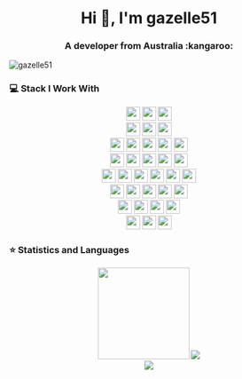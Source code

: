 <h1 align="center">Hi 👋, I'm gazelle51</h1>
<h3 align="center">A developer from Australia :kangaroo: </h3>
<p align="left"> <img src="https://komarev.com/ghpvc/?username=gazelle51&color=FD6F96" alt="gazelle51" /> </p>

<!-- - 🔭 I’m currently working on a [PS5 bot](https://github.com/gazelle51/ps5-bot) -->

<!-- - 🌱 I’m currently learning **web scraping and automation** -->

### 💻 Stack I Work With

<p  align="center">

<!-- Programming Languages -->
<img src="https://img.shields.io/badge/JavaScript-F7DF1E?style=for-the-badge&logo=javascript&logoColor=black" height="25">
<img src="https://img.shields.io/badge/TypeScript-3178C6?style=for-the-badge&logo=typescript&logoColor=white" height="25">
<img src="https://img.shields.io/badge/Python-3776AB?style=for-the-badge&logo=python&logoColor=white" height="25">

<!-- Frameworks -->
<br>
<img src="https://img.shields.io/badge/Node.js-43853D?style=for-the-badge&logo=nodedotjs&logoColor=white" height="25">
<img src="https://img.shields.io/badge/Express.js-000000?style=for-the-badge" height="25">
<img src="https://img.shields.io/badge/Flask-000000?style=for-the-badge&logo=flask&logoColor=white" height="25">
  
<!-- Databases -->
<br>
<img src="https://img.shields.io/badge/MongoDB-4EA94B?style=for-the-badge&logo=mongodb&logoColor=white" height="25">
<img src="https://img.shields.io/badge/Microsoft%20SQL%20Server-CC2927?style=for-the-badge&logo=microsoftsqlserver&logoColor=white" height="25">
<img src="https://img.shields.io/badge/IBM%20Cloudant-71CFF7?style=for-the-badge" height="25">
<img src="https://img.shields.io/badge/IBM%20DB2-01962A?style=for-the-badge" height="25">
<img src="https://img.shields.io/badge/PostgreSQL-4169E1?style=for-the-badge&logo=postgresql&logoColor=white" height="25">
  
<!-- Text Formats -->
<br>
<img src="https://img.shields.io/badge/JSON-000000?style=for-the-badge&logo=json&logoColor=white" height="25">
<img src="https://img.shields.io/badge/YAML-000000?style=for-the-badge" height="25">
<img src="https://img.shields.io/badge/Swagger-85EA2D?style=for-the-badge&logo=swagger&logoColor=black" height="25">
<img src="https://img.shields.io/badge/Markdown-000000?style=for-the-badge&logo=markdown&logoColor=white" height="25">
<img src="https://img.shields.io/badge/latex-008080.svg?&style=for-the-badge&logo=latex&logoColor=white" height="25"/>

<!-- Dev Tools -->
<br>
<img src="https://img.shields.io/badge/Visual_Studio_Code-0078D4?style=for-the-badge&logo=visual%20studio%20code&logoColor=white" height="25">
<img src="https://img.shields.io/badge/Postman-FF6C37?style=for-the-badge&logo=Postman&logoColor=white" height="25">
<img src="https://img.shields.io/badge/Git-F05032?style=for-the-badge&logo=git&logoColor=white" height="25">
<img src="https://img.shields.io/badge/GitHub-181717?style=for-the-badge&logo=github&logoColor=white" height="25">
<img src="https://img.shields.io/badge/Docker-2496ED?style=for-the-badge&logo=docker&logoColor=white" height="25">
<img src="https://img.shields.io/badge/jupyter-F3631D.svg?&style=for-the-badge&logo=jupyter&logoColor=white" height="25"/>
<br>
<img src="https://img.shields.io/badge/Stack_Overflow-F58025?style=for-the-badge&logo=stackoverflow&logoColor=white" height="25">
<img src="https://img.shields.io/badge/Slack-4A154B?style=for-the-badge&logo=slack&logoColor=white" height="25">
<img src="https://img.shields.io/badge/Jira-0052CC?style=for-the-badge&logo=jira&logoColor=white" height="25">
<img src="https://img.shields.io/badge/Confluence-172B4D?style=for-the-badge&logo=confluence&logoColor=white" height="25">
<img src="https://img.shields.io/badge/Trello-0052CC?style=for-the-badge&logo=trello&logoColor=white" height="25">

<!-- Other -->
<br>
<img src="https://img.shields.io/badge/Cloud%20Foundry-0C9ED5?style=for-the-badge&logo=cloudfoundry&logoColor=white" height="25">
<img src="https://img.shields.io/badge/Heroku-430098?style=for-the-badge&logo=heroku&logoColor=white" height="25">
<img src="https://img.shields.io/badge/IBM%20Cloud-052FAD?style=for-the-badge&logo=ibm&logoColor=white" height="25">
<img src="https://img.shields.io/badge/IBM%20Watson-BE95FF?style=for-the-badge&logo=ibmwatson&logoColor=white" height="25">

<!-- Operating Systems -->
<br>
<img src="https://img.shields.io/badge/Linux-FCC624?style=for-the-badge&logo=Linux&logoColor=black" height="25">
<img src="https://img.shields.io/badge/Windows-0078D6?style=for-the-badge&logo=windows&logoColor=white" height="25">
<img src="https://img.shields.io/badge/MacOS-000000?style=for-the-badge&logo=macos&logoColor=white" height="25">

</p>

### ⭐ Statistics and Languages

<p align="center">
  
  <img height=165 src="https://github-readme-stats.vercel.app/api?username=gazelle51&show_icons=true&count_private=true&theme=dracula" />
  <img src="https://github-readme-stats.vercel.app/api/top-langs/?username=gazelle51&layout=compact&count_private=true&theme=dracula" />
  
  <br>  
  <img src="https://github-readme-streak-stats.herokuapp.com/?user=gazelle51&count_private=true&theme=dracula" />
  
</p>

<!--

Use this base URL for Stack banners
    https://img.shields.io/badge/HereText-FF9800.svg?&style=for-the-badge&logo=HereIconName&logoColor=white

Use this to find Stack icons and colour codes
    https://simpleicons.org/

County flag icon
    https://www.flaticon.com/

-->
